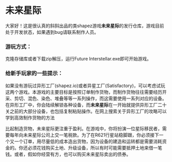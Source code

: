 # 未来星际

大家好！这是很认真的斜斜出品的类shapez游戏************未来星际************的发行仓库，游戏目前处于开发状态，如果遇到bug请联系制作人员。

### 游玩方式：

克隆存储库或者下载zip解压，运行Future Interstellar.exe即可开始游戏。

### 给新手玩家的一些提示：

如果没有游玩过异形工厂(shapez.io)或者异星工厂(Satisfactory)，可以考虑试玩这两个游戏。本游戏的主要目标是按照订单制作货物，而制作货物往往需要经历开采、剪切、混色、染色、堆叠等等一系列操作，而这需要使用一系列对应的设备。在异形工厂中，你会陆续解锁各种设备，而************未来星际************在一开始就提供异形工厂二十关之前的大部分设备，也包括复制粘贴操作。在网上搜索关于异形工厂的攻略可以学到高效制作货物的方法

比起制造货物，未来星际更注重于盈利。在游戏中，你将扮演一位星际移民者，需要每年向未来星际公司上交一笔税款。为了在R621行星站稳脚跟，你必须接下一个又一个订单，用尽量低的成本造出货物，因为设备的建造和运转都是需要消耗资金的。你还必须花钱购买土地、升级设备，所以有时可能需要抵押土地来借一笔钱。或者，假如你经营有方，也可以购买未来星际卖出的债券。